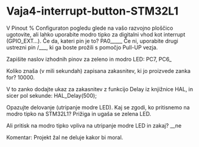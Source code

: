 # Vaja4-interrupt-button-STM32L1

V Pinout % Configuraton pogledu glede na vašo razvojno ploščico ugotovite, ali lahko uporabite modro tipko za digitalni vhod kot interrupt (GPIO_EXT…). Če da, kateri pin je to? PA0_____ Če ni, uporabite drugi ustrezni pin /___, ki ga boste prožili s pomočjo Pull-UP vezja.

Zapišite naslov izhodnih pinov za zeleno in modro LED: PC7, PC6_

Koliko znaša (v mili sekundah) zapisana zakasnitev, ki jo proizvede zanka for? 10000.

V to zanko dodajte ukaz za zakasnitev z funkcijo Delay iz knjižnice HAL, in sicer pol sekunde: HAL_Delay(500);

Opazujte delovanje (utripanje modre LED). Kaj se zgodi, ko pritisnemo na modro tipko na STM32L1? Prižiga in ugaša se zelena LED.

Ali pritisk na modro tipko vpliva na utripanje modre LED in zakaj? __ne

Komentar:
Projekt žal ne deluje kakor bi moral.
